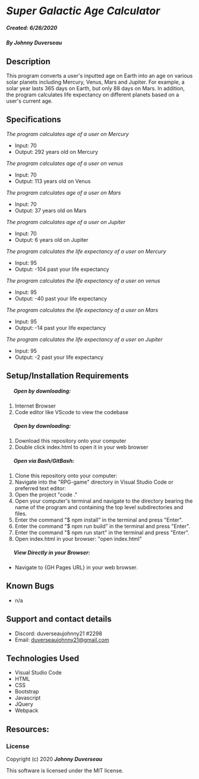 #  _Super Galactic Age Calculator_

#### 
##### __Created:__ 6/26/2020 
##### By _**Johnny Duverseau**_  

## Description
This program converts a user's inputted age on Earth into an age on various solar planets including Mercury, Venus, Mars and Jupiter. For example, a solar year lasts 365 days on Earth, but only 88 days on Mars. In addition, the program calculates life expectancy on different planets based on a user's current age. 

## Specifications
_The program calculates age of a user on Mercury_
* Input: 70 
* Output: 292 years old on Mercury

_The program calculates age of a user on venus_
* Input: 70
* Output: 113 years old on Venus

_The program calculates age of a user on Mars_
* Input: 70
* Output: 37 years old on Mars

_The program calculates age of a user on Jupiter_
* Input: 70
* Output: 6 years old on Jupiter

_The program calculates the life expectancy of a user on Mercury_
* Input: 95
* Output:  -104 past your life expectancy

_The program calculates the life expectancy of a user on venus_
* Input: 95 
* Output: -40 past your life expectancy

_The program calculates the life expectancy of a user on Mars_
* Input: 95 
* Output: -14 past your life expectancy

_The program calculates the life expectancy of a user on Jupiter_
* Input: 95 
* Output: -2 past your life expectancy


## Setup/Installation Requirements

##### &nbsp;&nbsp;&nbsp;&nbsp;&nbsp;&nbsp;Open by downloading:
1. Internet Browser
2. Code editor like VScode to view the codebase

##### &nbsp;&nbsp;&nbsp;&nbsp;&nbsp;&nbsp;Open by downloading:

1. Download this repository onto your computer
2. Double click index.html to open it in your web browser

##### &nbsp;&nbsp;&nbsp;&nbsp;&nbsp;&nbsp;Open via Bash/GitBash:

1. Clone this repository onto your computer:
2. Navigate into the "RPG-game" directory in Visual Studio Code or preferred text editor:
3. Open the project
    "code ."
4. Open your computer's terminal and navigate to the directory bearing the name of the program and containing the top level subdirectories and files.
5. Enter the command "$ npm install" in the terminal and press "Enter".
6. Enter the command "$ npm run build" in the terminal and press "Enter".
7. Enter the command "$ npm run start" in the terminal and press "Enter".
8. Open index.html in your browser:
    "open index.html"

##### &nbsp;&nbsp;&nbsp;&nbsp;&nbsp;&nbsp;View Directly in your Browser:

* Navigate to {GH Pages URL} in your web browser.

## Known Bugs

* n/a

## Support and contact details

* Discord: duverseaujohnny21 #2298
* Email: duverseaujohnny21@gmail.com


## Technologies Used

* Visual Studio Code
* HTML
* CSS
* Bootstrap
* Javascript
* JQuery
* Webpack

## Resources:

### License

Copyright (c) 2020 **_Johnny Duverseau_**

This software is licensed under the MIT license.